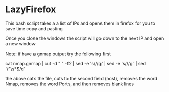 # LazyFirefox 

This bash script takes a a list of IPs and opens them in firefox for you to save time copy and pasting

Once you close the windows the script will go down to the next IP and open a new window

Note: if have a gnmap output try the following first

cat nmap.gnmap | cut -d " " -f2 | sed -e 's/<Nmap>//g' | sed -e 's/<Ports>//g' | sed '/^\s*$/d'

the above cats the file, cuts to the second field (host), removes the word Nmap, removes the word Ports, and then removes blank lines

